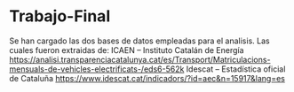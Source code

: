 # Trabajo-Final

Se han cargado las dos bases de datos empleadas para el analisis. Las cuales fueron extraidas de: 
ICAEN – Instituto Catalán de Energía  
  https://analisi.transparenciacatalunya.cat/es/Transport/Matriculacions-mensuals-de-vehicles-electrificats-/eds6-562k
Idescat – Estadística oficial de Cataluña
  https://www.idescat.cat/indicadors/?id=aec&n=15917&lang=es
